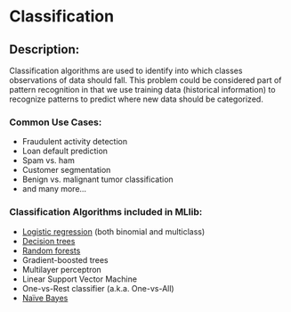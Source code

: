# Classification

## Description:

Classification algorithms are used to identify into which classes observations of data should fall. This problem could be considered part of pattern recognition in that we use training data \(historical information\) to recognize patterns to predict where new data should be categorized.



### Common Use Cases:

* Fraudulent activity detection
* Loan default prediction
* Spam vs. ham
* Customer segmentation
* Benign vs. malignant tumor classification
* and many more...

### Classification Algorithms included in MLlib:

* [Logistic regression](logistic-regression.md) \(both binomial and multiclass\)
* [Decision trees](../regression/decision-tree.md)
* [Random forests](../regression/random-forest.md)
* Gradient-boosted trees
* Multilayer perceptron
* Linear Support Vector Machine
* One-vs-Rest classifier \(a.k.a. One-vs-All\)
* [Naïve Bayes](naive-bayes.md)

